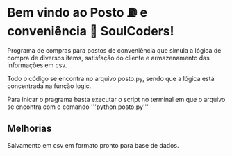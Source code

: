 # Bem vindo ao Posto ⛽️ e conveniência 🏪 SoulCoders!
Programa de compras para postos de conveniência que simula
a lógica de compra de diversos items, satisfação do cliente
e armazenamento das informações em csv.

Todo o código se encontra no arquivo posto.py, sendo que a lógica
está concentrada na função logic.

Para inicar o pragrama basta executar o script no terminal em
que o arquivo se encontra com o comando '''python posto.py'''

## Melhorias
Salvamento em csv em formato pronto para base de dados.

